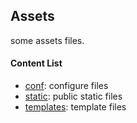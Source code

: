 ## Assets
some assets files.

#### Content List  
* [conf](conf): configure files
* [static](static): public static files
* [templates](templates): template files
